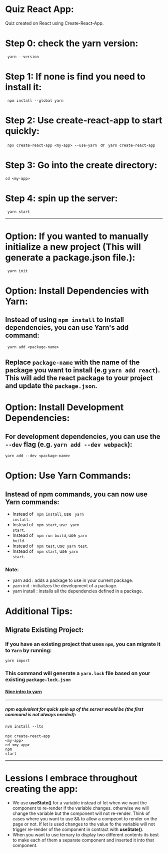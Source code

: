 # Quiz React App:<br>
Quiz created on React using Create-React-App. 

# Step 0: check the yarn version:<br>
<code> yarn --version </code>

# Step 1: If none is find you need to install it:<br>
<code> npm install --global yarn </code>

# Step 2: Use create-react-app to start quickly:<br>
<code> npx create-react-app &lt;my-app&gt; --use-yarn </code> or <code> yarn create-react-app  </code>

# Step 3: Go into the create directory: <br>
<code>cd &lt;my-app&gt; </code>

# Step 4: spin up the server:<br>
<code> yarn start </code>

----

# Option: If you wanted to manually initialize a new project (This will generate a package.json file.):<br>
<code> yarn init </code>

# Option: Install Dependencies with Yarn:<br>

## Instead of using <code>npm install</code> to install dependencies, you can use Yarn's add command:<br>
<code> yarn add &lt;package-name&gt;</code>

## Replace <code>package-name</code> with the name of the package you want to install (e.g <code>yarn add react</code>). This will add the react package to your project and update the  <code>package.json</code>. 


# Option: Install Development Dependencies:<br>

## For development dependencies, you can use the <code>--dev</code> flag (e.g. <code>yarn add --dev webpack</code>):

<code>yarn add --dev &lt;package-name&gt;</code>

# Option: Use Yarn Commands:

## Instead of npm commands, you can now use Yarn commands:

- Instead of <code> npm install</code>, use <code> yarn install</code>.
- Instead of <code> npm start</code>, use <code> yarn start</code>.
- Instead of <code> npm run build</code>, use<code>  yarn build</code>.
- Instead of <code> npm test</code>, use<code>  yarn test</code>.
- Instead of <code> npm start</code>, use<code>  yarn start</code>.

### Note: 
- yarn add : adds a package to use in your current package. 
- yarn init : initializes the development of a package. 
- yarn install : installs all the dependencies defined in a package.

# Additional Tips:

## Migrate Existing Project:

### If you have an existing project that uses <code>npm</code>, you can migrate it to <code>Yarn</code> by running:

<code>yarn import</code>

### This command will generate a <code>yarn.lock</code> file based on your existing <code>package-lock.json</code>

#### [Nice intro to yarn](https://flaviocopes.com/yarn/#initialize-a-new-project) <br>

---

##### npm equivalent for quick spin up of the server would be (the first command is not always needed):<br>

<code>nvm install --lts</code> <br> <br>
<code>npx create-react-app &lt;my-app&gt;</code> <br>
<code>cd &lt;my-app&gt;</code> <br>
<code>npm start</code> <br>



---
# Lessions I embrace throughout creating the app:<br>

- We use **useState()** for a variable instead of let when we want the component to re-render if the variable changes. otherwise we will change the variable but the component will not re-render. Think of cases where you want to use && to allow a compeont to render on the page or not. If let is used changes to the value fo the variable will not trigger re-render of the component in contract with **useState()**. <br>
- When you want to use ternary to display two different contents its best to make each of them a separate component and inserted it into that component.


